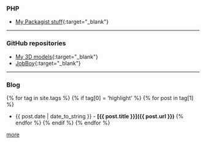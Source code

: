 ### PHP

- [My Packagist stuff](https://packagist.org/packages/dansan/){:target="_blank"}

---

### GitHub repositories

- [My 3D models](https://github.com/danielsan80?utf8=%E2%9C%93&tab=repositories&q=topic%3A3dprint){:target="_blank"}
- [JobBoy](https://github.com/danielsan80?utf8=%E2%9C%93&tab=repositories&q=topic%3Ajobboy){:target="_blank"}


---

### Blog

{% for tag in site.tags %}
{% if tag[0] = 'highlight' %}
{% for post in tag[1] %}
- {{ post.date | date_to_string }} - **[{{ post.title }}]({{ post.url }})** 
{% endfor %}
{% endif %}
{% endfor %}

[more](/blog/index.md)

